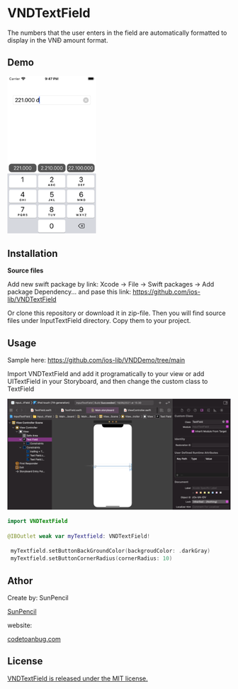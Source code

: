 # VNDTextField

The numbers that the user enters in the field are automatically formatted to display in the VNĐ amount format.

## Demo

<img src="https://github.com/ios-lib/VNDTextField/blob/main/image/demo.png" width="200">


## Installation

**Source files**

Add new swift package by link: 
Xcode -> File -> Swift packages -> Add package Dependency... and pase this link:
https://github.com/ios-lib/VNDTextField

Or clone this repository or download it in zip-file. Then you will find source files under InputTextField directory. Copy them to your project.

## Usage

Sample here:
https://github.com/ios-lib/VNDDemo/tree/main

Import VNDTextField and add it programatically to your view or add UITextField in your Storyboard, and then change the custom class to TextField

![Alt text](https://github.com/ios-lib/VNDTextField/blob/main/image/ImportTextField.png "Custom class")

```swift
import VNDTextField

@IBOutlet weak var myTextfield: VNDTextField!
 
 myTextfield.setButtonBackGroundColor(backgroudColor: .darkGray)
 myTextfield.setButtonCornerRadius(cornerRadius: 10)
```

## Athor

Create by: SunPencil

[SunPencil](https://github.com/SunPencil/)

website: 

[codetoanbug.com](codetoanbug.com)


## License

[VNDTextField is released under the MIT license.](https://github.com/git/git-scm.com/blob/main/MIT-LICENSE.txt)




